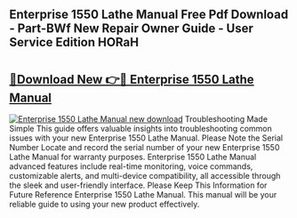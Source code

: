 ## Enterprise 1550 Lathe Manual Free Pdf Download - Part-BWf New Repair Owner Guide - User Service Edition HORaH

# <h2><a href="http://bc37754.oget.top/?id=Enterprise+1550+Lathe+Manual">🔗Download New 👉🔴 Enterprise 1550 Lathe Manual</a></h2>

[![Enterprise 1550 Lathe Manual new download](https://i.imgur.com/5g1atiW.png)](http://bc37754.oget.top/?id=Enterprise+1550+Lathe+Manual)
Troubleshooting Made Simple This guide offers valuable insights into troubleshooting common issues with your new Enterprise 1550 Lathe Manual. Please Note the Serial Number Locate and record the serial number of your new Enterprise 1550 Lathe Manual for warranty purposes. Enterprise 1550 Lathe Manual advanced features include real-time monitoring, voice commands, customizable alerts, and multi-device compatibility, all accessible through the sleek and user-friendly interface. Please Keep This Information for Future Reference Enterprise 1550 Lathe Manual. This manual will be your reliable guide to using your new product effectively.

